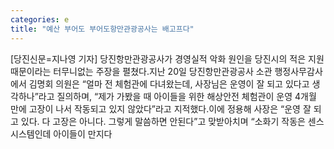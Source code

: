 ```yaml
---
categories: e
title: "예산 부어도 부어도항만관광공사는 배고프다"
---
```

[당진신문=지나영 기자] 당진항만관광공사가 경영실적 악화 원인을 당진시의 적은 지원 때문이라는 터무니없는 주장을 펼쳤다.지난 20일 당진항만관광공사 소관 행정사무감사에서 김명회 의원은 “얼마 전 체험관에 다녀왔는데, 사장님은 운영이 잘 되고 있다고 생각하나”라고 질의하며, “제가 가봤을 때 아이들을 위한 해상안전 체험관이 운영 4개월 만에 고장이 나서 작동되고 있지 않았다”라고 지적했다.이에 정용해 사장은 “운영 잘 되고 있다. 다 고장은 아니다. 그렇게 말씀하면 안된다”고 맞받아치며 “소화기 작동은 센스 시스템인데 아이들이 만지다